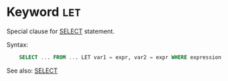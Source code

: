 # Keyword `LET`

Special clause for [SELECT](Select) statement.

Syntax:
```sql
    SELECT ... FROM ... LET var1 = expr, var2 = expr WHERE expression
```

See also: [SELECT](Select)